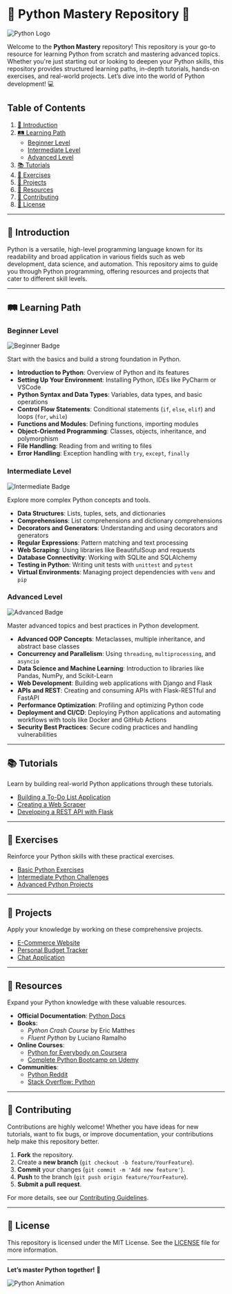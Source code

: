# 🐍 Python Mastery Repository 🚀

![Python Logo](https://www.python.org/community/logos/python-logo-master-v3-TM.png)

Welcome to the **Python Mastery** repository! This repository is your go-to resource for learning Python from scratch and mastering advanced topics. Whether you're just starting out or looking to deepen your Python skills, this repository provides structured learning paths, in-depth tutorials, hands-on exercises, and real-world projects. Let’s dive into the world of Python development! 💻

## Table of Contents

1. [📖 Introduction](#-introduction)
2. [🛤️ Learning Path](#-learning-path)
   - [Beginner Level](#beginner-level)
   - [Intermediate Level](#intermediate-level)
   - [Advanced Level](#advanced-level)
3. [📚 Tutorials](#-tutorials)
4. [🎯 Exercises](#-exercises)
5. [🔨 Projects](#-projects)
6. [📖 Resources](#-resources)
7. [👥 Contributing](#-contributing)
8. [📜 License](#-license)

---

## 📖 Introduction

Python is a versatile, high-level programming language known for its readability and broad application in various fields such as web development, data science, and automation. This repository aims to guide you through Python programming, offering resources and projects that cater to different skill levels.

---

## 🛤️ Learning Path

### Beginner Level

![Beginner Badge](https://img.shields.io/badge/Level-Beginner-brightgreen)

Start with the basics and build a strong foundation in Python.

- **Introduction to Python**: Overview of Python and its features
- **Setting Up Your Environment**: Installing Python, IDEs like PyCharm or VSCode
- **Python Syntax and Data Types**: Variables, data types, and basic operations
- **Control Flow Statements**: Conditional statements (`if`, `else`, `elif`) and loops (`for`, `while`)
- **Functions and Modules**: Defining functions, importing modules
- **Object-Oriented Programming**: Classes, objects, inheritance, and polymorphism
- **File Handling**: Reading from and writing to files
- **Error Handling**: Exception handling with `try`, `except`, `finally`

### Intermediate Level

![Intermediate Badge](https://img.shields.io/badge/Level-Intermediate-yellow)

Explore more complex Python concepts and tools.

- **Data Structures**: Lists, tuples, sets, and dictionaries
- **Comprehensions**: List comprehensions and dictionary comprehensions
- **Decorators and Generators**: Understanding and using decorators and generators
- **Regular Expressions**: Pattern matching and text processing
- **Web Scraping**: Using libraries like BeautifulSoup and requests
- **Database Connectivity**: Working with SQLite and SQLAlchemy
- **Testing in Python**: Writing unit tests with `unittest` and `pytest`
- **Virtual Environments**: Managing project dependencies with `venv` and `pip`

### Advanced Level

![Advanced Badge](https://img.shields.io/badge/Level-Advanced-red)

Master advanced topics and best practices in Python development.

- **Advanced OOP Concepts**: Metaclasses, multiple inheritance, and abstract base classes
- **Concurrency and Parallelism**: Using `threading`, `multiprocessing`, and `asyncio`
- **Data Science and Machine Learning**: Introduction to libraries like Pandas, NumPy, and Scikit-Learn
- **Web Development**: Building web applications with Django and Flask
- **APIs and REST**: Creating and consuming APIs with Flask-RESTful and FastAPI
- **Performance Optimization**: Profiling and optimizing Python code
- **Deployment and CI/CD**: Deploying Python applications and automating workflows with tools like Docker and GitHub Actions
- **Security Best Practices**: Secure coding practices and handling vulnerabilities

---

## 📚 Tutorials

Learn by building real-world Python applications through these tutorials.

- [Building a To-Do List Application](./tutorials/todo-list-app.md)
- [Creating a Web Scraper](./tutorials/web-scraper.md)
- [Developing a REST API with Flask](./tutorials/flask-rest-api.md)

---

## 🎯 Exercises

Reinforce your Python skills with these practical exercises.

- [Basic Python Exercises](./exercises/basic-python.md)
- [Intermediate Python Challenges](./exercises/intermediate-python.md)
- [Advanced Python Projects](./exercises/advanced-python.md)

---

## 🔨 Projects

Apply your knowledge by working on these comprehensive projects.

- [E-Commerce Website](./projects/e-commerce.md)
- [Personal Budget Tracker](./projects/budget-tracker.md)
- [Chat Application](./projects/chat-application.md)

---

## 📖 Resources

Expand your Python knowledge with these valuable resources.

- **Official Documentation**: [Python Docs](https://docs.python.org/3/)
- **Books**:
  - *Python Crash Course* by Eric Matthes
  - *Fluent Python* by Luciano Ramalho
- **Online Courses**:
  - [Python for Everybody on Coursera](https://www.coursera.org/specializations/python)
  - [Complete Python Bootcamp on Udemy](https://www.udemy.com/course/complete-python-bootcamp/)
- **Communities**:
  - [Python Reddit](https://www.reddit.com/r/Python/)
  - [Stack Overflow: Python](https://stackoverflow.com/questions/tagged/python)

---

## 👥 Contributing

Contributions are highly welcome! Whether you have ideas for new tutorials, want to fix bugs, or improve documentation, your contributions help make this repository better.

1. **Fork** the repository.
2. Create a **new branch** (`git checkout -b feature/YourFeature`).
3. **Commit** your changes (`git commit -m 'Add new feature'`).
4. **Push** to the branch (`git push origin feature/YourFeature`).
5. **Submit a pull request**.

For more details, see our [Contributing Guidelines](./CONTRIBUTING.md).

---

## 📜 License

This repository is licensed under the MIT License. See the [LICENSE](./LICENSE) file for more information.

---

**Let’s master Python together!** 🎉

![Python Animation](https://media.giphy.com/media/4bP7FkHSqF2gE/giphy.gif)

